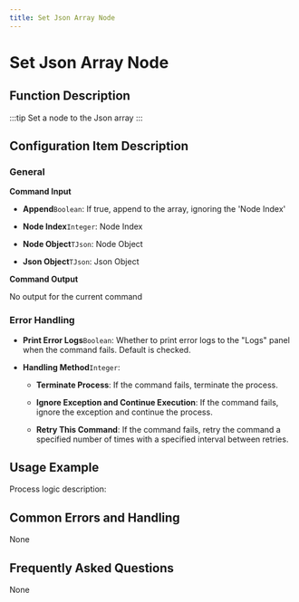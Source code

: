 ```yaml
---
title: Set Json Array Node
---
```


# Set Json Array Node

## Function Description

:::tip 
Set a node to the Json array
:::

## Configuration Item Description

### General

**Command Input**

- **Append**`Boolean`: If true, append to the array, ignoring the 'Node Index'

- **Node Index**`Integer`: Node Index

- **Node Object**`TJson`: Node Object

- **Json Object**`TJson`: Json Object


**Command Output**

No output for the current command


### Error Handling

- **Print Error Logs**`Boolean`: Whether to print error logs to the "Logs" panel when the command fails. Default is checked. 

- **Handling Method**`Integer`:

    - **Terminate Process**: If the command fails, terminate the process.

    - **Ignore Exception and Continue Execution**: If the command fails, ignore the exception and continue the process.

    - **Retry This Command**: If the command fails, retry the command a specified number of times with a specified interval between retries.

## Usage Example

Process logic description:

## Common Errors and Handling

None

## Frequently Asked Questions

None

